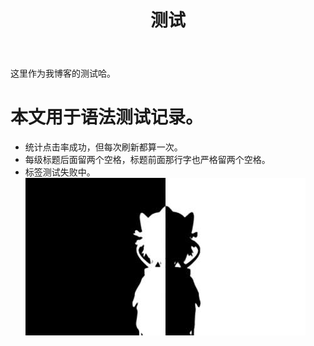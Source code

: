 ﻿---
layout: article
title: 测试
mathjax: true
key: 2018-07-04-test
excerpt_separator: <!--more-->
---
这里作为我博客的测试哈。
<!--more-->
# 本文用于语法测试记录。  
* 统计点击率成功，但每次刷新都算一次。  
* 每级标题后面留两个空格，标题前面那行字也严格留两个空格。  
* 标签测试失败中。  
![test](\assets\images\test.jpg)

